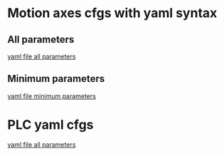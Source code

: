 

# Motion axes cfgs with yaml syntax

## All parameters
[yaml file all parameters](./motion/axis_all_template.yaml)

## Minimum parameters
[yaml file minimum parameters](./motion/axis_all_template_minimum.yaml)


# PLC yaml cfgs
[yaml file all parameters](./plc/plc_all_template.yaml)
